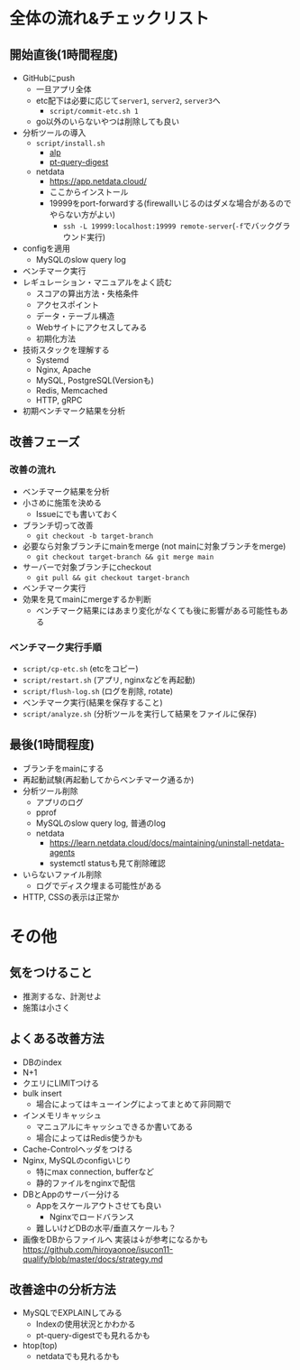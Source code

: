 # 全体の流れ&チェックリスト

## 開始直後(1時間程度)
- GitHubにpush
  - 一旦アプリ全体
  - etc配下は必要に応じて`server1`, `server2`, `server3`へ
    - `script/commit-etc.sh 1`
  - go以外のいらないやつは削除しても良い
- 分析ツールの導入
  - `script/install.sh`
    - [alp](https://github.com/tkuchiki/alp)
    - [pt-query-digest](https://docs.percona.com/percona-toolkit/pt-query-digest.html)
  - netdata
    - https://app.netdata.cloud/
    - ここからインストール
    - 19999をport-forwardする(firewallいじるのはダメな場合があるのでやらない方がよい)
      - `ssh -L 19999:localhost:19999 remote-server`(`-f`でバックグラウンド実行)
- configを適用
  - MySQLのslow query log
- ベンチマーク実行
- レギュレーション・マニュアルをよく読む
  - スコアの算出方法・失格条件
  - アクセスポイント
  - データ・テーブル構造
  - Webサイトにアクセスしてみる
  - 初期化方法
- 技術スタックを理解する
  - Systemd
  - Nginx, Apache
  - MySQL, PostgreSQL(Versionも)
  - Redis, Memcached
  - HTTP, gRPC
- 初期ベンチマーク結果を分析

## 改善フェーズ
### 改善の流れ
- ベンチマーク結果を分析
- 小さめに施策を決める
  - Issueにでも書いておく
- ブランチ切って改善
  - `git checkout -b target-branch`
- 必要なら対象ブランチにmainをmerge (not mainに対象ブランチをmerge)
  - `git checkout target-branch && git merge main`
- サーバーで対象ブランチにcheckout
  - `git pull && git checkout target-branch`
- ベンチマーク実行
- 効果を見てmainにmergeするか判断
  - ベンチマーク結果にはあまり変化がなくても後に影響がある可能性もある
### ベンチマーク実行手順
- `script/cp-etc.sh` (etcをコピー)
- `script/restart.sh` (アプリ, nginxなどを再起動)
- `script/flush-log.sh` (ログを削除, rotate)
- ベンチマーク実行(結果を保存すること)
- `script/analyze.sh` (分析ツールを実行して結果をファイルに保存)

## 最後(1時間程度)
- ブランチをmainにする
- 再起動試験(再起動してからベンチマーク通るか)
- 分析ツール削除
  - アプリのログ
  - pprof
  - MySQLのslow query log, 普通のlog
  - netdata
    - https://learn.netdata.cloud/docs/maintaining/uninstall-netdata-agents
    - systemctl statusも見て削除確認
- いらないファイル削除
  - ログでディスク埋まる可能性がある
- HTTP, CSSの表示は正常か

# その他
## 気をつけること
- 推測するな、計測せよ
- 施策は小さく

## よくある改善方法
- DBのindex
- N+1
- クエリにLIMITつける
- bulk insert
  - 場合によってはキューイングによってまとめて非同期で
- インメモリキャッシュ
  - マニュアルにキャッシュできるか書いてある
  - 場合によってはRedis使うかも
- Cache-Controlヘッダをつける
- Nginx, MySQLのconfigいじり
  - 特にmax connection, bufferなど
  - 静的ファイルをnginxで配信
- DBとAppのサーバー分ける
  - Appをスケールアウトさせても良い
    - Nginxでロードバランス
  - 難しいけどDBの水平/垂直スケールも？
- 画像をDBからファイルへ
実装は↓が参考になるかも  
https://github.com/hiroyaonoe/isucon11-qualify/blob/master/docs/strategy.md

## 改善途中の分析方法
- MySQLでEXPLAINしてみる
  - Indexの使用状況とかわかる
  - pt-query-digestでも見れるかも
- htop(top)
  - netdataでも見れるかも
